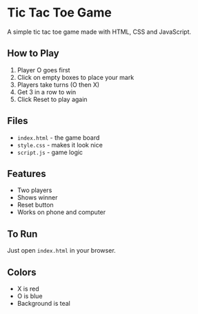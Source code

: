 # Tic Tac Toe Game

A simple tic tac toe game made with HTML, CSS and JavaScript.

## How to Play

1. Player O goes first
2. Click on empty boxes to place your mark
3. Players take turns (O then X)
4. Get 3 in a row to win
5. Click Reset to play again

## Files

- `index.html` - the game board
- `style.css` - makes it look nice
- `script.js` - game logic

## Features

- Two players
- Shows winner
- Reset button
- Works on phone and computer

## To Run

Just open `index.html` in your browser.

## Colors

- X is red
- O is blue
- Background is teal